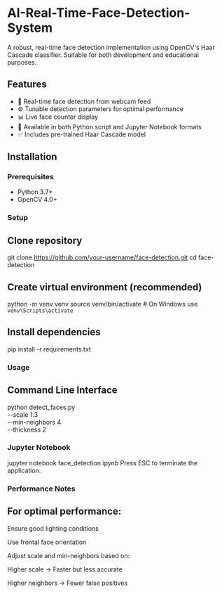 # AI-Real-Time-Face-Detection-System

A robust, real-time face detection implementation using OpenCV's Haar Cascade classifier. Suitable for both development and educational purposes.

## Features

- 🚀 Real-time face detection from webcam feed
- ⚙️ Tunable detection parameters for optimal performance
- 📊 Live face counter display
- 📝 Available in both Python script and Jupyter Notebook formats
- ✅ Includes pre-trained Haar Cascade model

## Installation

### Prerequisites
- Python 3.7+
- OpenCV 4.0+

### Setup
## Clone repository
git clone https://github.com/your-username/face-detection.git
cd face-detection

## Create virtual environment (recommended)
python -m venv venv
source venv/bin/activate  # On Windows use `venv\Scripts\activate`

## Install dependencies
pip install -r requirements.txt
### Usage
## Command Line Interface
python detect_faces.py \
    --scale 1.3 \
    --min-neighbors 4 \
    --thickness 2
### Jupyter Notebook
jupyter notebook face_detection.ipynb
Press ESC to terminate the application.
### Performance Notes
## For optimal performance:

Ensure good lighting conditions

Use frontal face orientation

Adjust scale and min-neighbors based on:

Higher scale → Faster but less accurate

Higher neighbors → Fewer false positives

